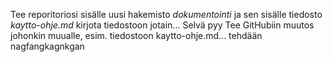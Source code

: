 Tee reporitoriosi sisälle uusi hakemisto *dokumentointi* ja sen sisälle tiedosto *kaytto-ohje.md* kirjota tiedostoon jotain... Selvä pyy
Tee GitHubiin muutos johonkin muualle, esim. tiedostoon kaytto-ohje.md... tehdään
nagfangkagnkgan
